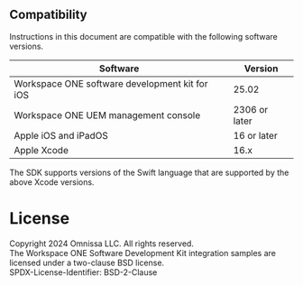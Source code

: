 ## Compatibility
Instructions in this document are compatible with the following software
versions.

Software                                       | Version
-----------------------------------------------|--------------
Workspace ONE software development kit for iOS | 25.02
Workspace ONE UEM management console           | 2306 or later
Apple iOS and iPadOS                           | 16 or later
Apple Xcode                                    | 16.x

The SDK supports versions of the Swift language that are supported by the above
Xcode versions.

# License
Copyright 2024 Omnissa LLC. All rights reserved.  
The Workspace ONE Software Development Kit integration samples are licensed
under a two-clause BSD license.  
SPDX-License-Identifier: BSD-2-Clause
